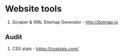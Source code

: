 # Website tools

1. Scraper & XML Sitemap Generator - http://botmap.io

## Audit
1. CSS stats - https://cssstats.com/
